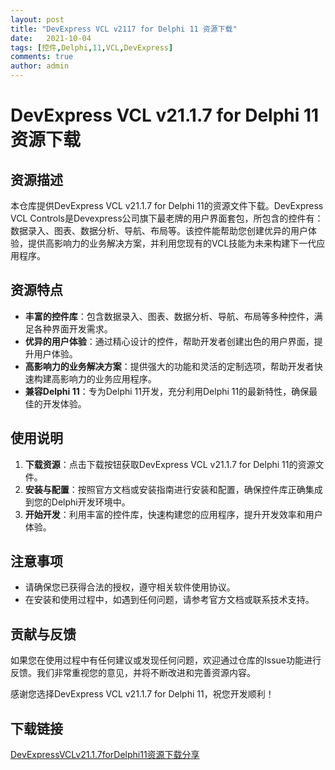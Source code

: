 ```yaml
---
layout: post
title: "DevExpress VCL v2117 for Delphi 11 资源下载"
date:   2021-10-04
tags: [控件,Delphi,11,VCL,DevExpress]
comments: true
author: admin
---
```

# DevExpress VCL v21.1.7 for Delphi 11 资源下载

## 资源描述

本仓库提供DevExpress VCL v21.1.7 for Delphi 11的资源文件下载。DevExpress VCL Controls是Devexpress公司旗下最老牌的用户界面套包，所包含的控件有：数据录入、图表、数据分析、导航、布局等。该控件能帮助您创建优异的用户体验，提供高影响力的业务解决方案，并利用您现有的VCL技能为未来构建下一代应用程序。

## 资源特点

- **丰富的控件库**：包含数据录入、图表、数据分析、导航、布局等多种控件，满足各种界面开发需求。
- **优异的用户体验**：通过精心设计的控件，帮助开发者创建出色的用户界面，提升用户体验。
- **高影响力的业务解决方案**：提供强大的功能和灵活的定制选项，帮助开发者快速构建高影响力的业务应用程序。
- **兼容Delphi 11**：专为Delphi 11开发，充分利用Delphi 11的最新特性，确保最佳的开发体验。

## 使用说明

1. **下载资源**：点击下载按钮获取DevExpress VCL v21.1.7 for Delphi 11的资源文件。
2. **安装与配置**：按照官方文档或安装指南进行安装和配置，确保控件库正确集成到您的Delphi开发环境中。
3. **开始开发**：利用丰富的控件库，快速构建您的应用程序，提升开发效率和用户体验。

## 注意事项

- 请确保您已获得合法的授权，遵守相关软件使用协议。
- 在安装和使用过程中，如遇到任何问题，请参考官方文档或联系技术支持。

## 贡献与反馈

如果您在使用过程中有任何建议或发现任何问题，欢迎通过仓库的Issue功能进行反馈。我们非常重视您的意见，并将不断改进和完善资源内容。

感谢您选择DevExpress VCL v21.1.7 for Delphi 11，祝您开发顺利！

## 下载链接

[DevExpressVCLv21.1.7forDelphi11资源下载分享](https://pan.quark.cn/s/6f8d13c18b6f)
